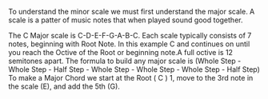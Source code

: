<p>To understand the minor scale we must first understand the major scale. A scale is a patter of music notes that when played sound good together.</p> 
The C Major scale is C-D-E-F-G-A-B-C. Each scale typically consists of 7 notes, beginning with Root Note. In this example C and continues on until you reach the Octive of the Root or beginning note.A full octive is 12 semitones apart.
The formula to build any major scale is (Whole Step - Whole Step - Half Step - Whole Step - Whole Step - Whole Step - Half Step)
To make a Major Chord we start at the Root ( C ) 1, move to the 3rd note in the scale (E), and add the 5th (G).
